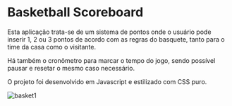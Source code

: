 # Basketball Scoreboard

Esta aplicação trata-se de um sistema de pontos onde o usuário pode inserir 1, 2 ou 3 pontos de acordo com as regras do basquete, tanto para o time da casa como o visitante.

Há também o cronômetro para marcar o tempo do jogo, sendo possível pausar e resetar o mesmo caso necessário.

O projeto foi desenvolvido em Javascript e estilizado com CSS puro.

![basket1](https://user-images.githubusercontent.com/76922943/211627077-2a9b3fe6-6de6-4c7c-9603-a57c8281b808.png)

